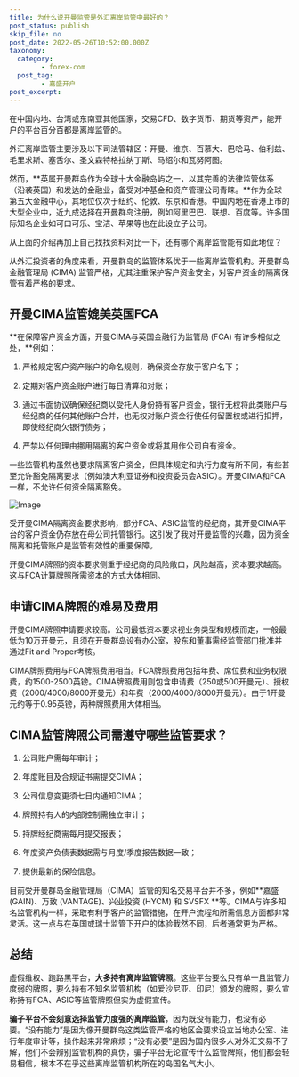 ```yaml
---
title: 为什么说开曼监管是外汇离岸监管中最好的？
post_status: publish
skip_file: no
post_date: 2022-05-26T10:52:00.000Z
taxonomy:
  category:
        - forex-com
  post_tag:
        - 嘉盛开户
post_excerpt: 
---
```

在中国内地、台湾或东南亚其他国家，交易CFD、数字货币、期货等资产，能开户的平台百分百都是离岸监管的。

外汇离岸监管主要涉及以下司法管辖区：开曼、维京、百慕大、巴哈马、伯利兹、毛里求斯、塞舌尔、圣文森特格拉纳丁斯、马绍尔和瓦努阿图。

然而，**英属开曼群岛作为全球十大金融岛屿之一，以其完善的法律监管体系（沿袭英国）和发达的金融业，备受对冲基金和资产管理公司青睐。**作为全球第五大金融中心，其地位仅次于纽约、伦敦、东京和香港。中国内地在香港上市的大型企业中，近九成选择在开曼群岛注册，例如阿里巴巴、联想、百度等。许多国际知名企业如可口可乐、宝洁、苹果等也在此设立子公司。

从上面的介绍再加上自己找找资料对比一下，还有哪个离岸监管能有如此地位？

从外汇投资者的角度来看，开曼群岛的监管体系优于一些离岸监管机构。开曼群岛金融管理局 (CIMA) 监管严格，尤其注重保护客户资金安全，对客户资金的隔离保管有着严格的要求。

## 开曼CIMA监管媲美英国FCA

**在保障客户资金方面，开曼CIMA与英国金融行为监管局 (FCA) 有许多相似之处，**例如：

1. 严格规定客户资产账户的命名规则，确保资金存放于客户名下；

1. 定期对客户资金账户进行每日清算和对账；

1. 通过书面协议确保经纪商以受托人身份持有客户资金，银行无权将此类账户与经纪商的任何其他账户合并，也无权对账户资金行使任何留置权或进行扣押，即使经纪商欠银行债务；

1. 严禁以任何理由挪用隔离的客户资金或将其用作公司自有资金。

一些监管机构虽然也要求隔离客户资金，但具体规定和执行力度有所不同，有些甚至允许豁免隔离要求（例如澳大利亚证券和投资委员会ASIC）。开曼CIMA和FCA一样，不允许任何资金隔离豁免。

![Image](https://prod-files-secure.s3.us-west-2.amazonaws.com/39ed1227-6d7d-4570-be36-9ccd4a2c4241/bd849744-3fcb-4a37-8312-357962c8f065/image.png?X-Amz-Algorithm=AWS4-HMAC-SHA256&X-Amz-Content-Sha256=UNSIGNED-PAYLOAD&X-Amz-Credential=ASIAZI2LB4666MTTEYHL%2F20250629%2Fus-west-2%2Fs3%2Faws4_request&X-Amz-Date=20250629T041338Z&X-Amz-Expires=3600&X-Amz-Security-Token=IQoJb3JpZ2luX2VjEKD%2F%2F%2F%2F%2F%2F%2F%2F%2F%2FwEaCXVzLXdlc3QtMiJGMEQCIHP11Y1vgOEuDddTdW7lUlfBb6DRIH8rWly%2ByURR5L5lAiAEnGYV3Ui%2FvH1XXEvd970CFzxFc5p2KICrR%2B6JIsiinCqIBAiZ%2F%2F%2F%2F%2F%2F%2F%2F%2F%2F8BEAAaDDYzNzQyMzE4MzgwNSIMqItFJQriozREOMMeKtwDU0q0u%2FoiDnM3tSK33hU8EVIb2XClkVSL4LHBtxEFHCBCb9woX0JcEQWF8xM77MKD0zpdI45jZjMoYz%2B7iqpy%2BI2H7l72ez70rKW499%2BSd4JAmSX60O7iKM74mn6Mf8BQhK146W4InM5cyPyiSOcWO8i%2B9hJUXXT5Yx8pCJPFHODEEni9woMG3PO6HvFR7uZXbE4Ft4KCvSBrijR1k2UuuXE45WMjAN8hMZCKcqeMvR%2BUoTL7zXGrdZro9s7oEjSlpa5WIt%2FatlbUqU7h2%2FO%2BcSmx8jAQRvnDahnkiB4%2FttfZg9CeW1TL7DCZUKB0vVdENa9q42tUhK4BLChDp7RHjgEvPDn05OAYhgyM4eYx7hXKiQiyPp7nofUlO%2BuX%2BJBeLPiy0vVw6TgGBkpNSAqDXMG2QVvqNt2E%2FRR%2ByzXVZtm4A4vYh9CbaLb24BVf7n2OZdV89VwrL72d1k%2FtBKMD3g9A9Sq1lj34kSlCPOkZl6mu8GMH4ptaC95vogGH2HPCdxTElpE28bkVIUTww3jeiyqyx41EMI7TkifeH4A7a1vm9cLPVjvSdVikfjpgepof2Avnv%2BxmOfGP7VvB0yfnZEEUe80mlSCtfKzWJ7KmWcgnRprxhNGZQ31JOMEwj%2F6BwwY6pgEa4sEl9t9aWWasnQ2tKzeca1n%2BIkpQpOZtX02PsPCIirMLiaHs5muXXHdGYKTr5RTCsMaz6B38%2FmF%2F88Jf0WzRWrQKMBjz8a9dwRfX9NWTQQ9uq1tpERQ0lBH5lld%2Bl%2FePJ4lb%2BV%2Fxdm%2BSQCohhY%2B1hgpko7amZPONad%2F1Cc%2BsZ8Kn0KCJobCf3l0UX34D3u1N5vNzPelCojG3jhd9WH2TPPZDr0tM&X-Amz-Signature=d29718701ef9f6c84973d91ef5e5f3bddb7f78405de23b10f0d0edc0acb95271&X-Amz-SignedHeaders=host&x-amz-checksum-mode=ENABLED&x-id=GetObject)

受开曼CIMA隔离资金要求影响，部分FCA、ASIC监管的经纪商，其开曼CIMA平台的客户资金仍存放在母公司托管银行。这引发了我对开曼监管的兴趣，因为资金隔离和托管账户是监管有效性的重要保障。

开曼CIMA牌照的资本要求侧重于经纪商的风险敞口，风险越高，资本要求越高。这与FCA计算牌照所需资本的方式大体相同。

## **申请CIMA牌照的难易及费用**

开曼CIMA牌照申请要求较高。公司最低资本要求视业务类型和规模而定，一般最低为10万开曼元，且须在开曼群岛设有办公室，股东和董事需经监管部门批准并通过Fit and Proper考核。

CIMA牌照费用与FCA牌照费用相当。FCA牌照费用包括年费、席位费和业务权限费，约1500-2500英镑。CIMA牌照费用则包含申请费（250或500开曼元）、授权费（2000/4000/8000开曼元）和年费（2000/4000/8000开曼元）。由于1开曼元约等于0.95英镑，两种牌照费用大体相当。

## CIMA监管牌照公司需遵守哪些监管要求？

1. 公司账户需每年审计；

1. 年度账目及合规证书需提交CIMA；

1. 公司信息变更须七日内通知CIMA；

1. 牌照持有人的内部控制需独立审计；

1. 持牌经纪商需每月提交报表；

1. 年度资产负债表数据需与月度/季度报告数据一致；

1. 提供最新的保险信息。

目前受开曼群岛金融管理局（CIMA）监管的知名交易平台并不多，例如**嘉盛 (GAIN)、万致 (VANTAGE)、兴业投资 (HYCM) 和 SVSFX **等。CIMA与许多知名监管机构一样，采取有利于客户的监管措施，在开户流程和所需信息方面都非常灵活。这一点与在英国或瑞士监管下开户的体验截然不同，后者通常更为严格。

## 总结

虚假维权、跑路黑平台，**大多持有离岸监管牌照**。这些平台要么只有单一且监管力度弱的牌照，要么持有不知名监管机构（如爱沙尼亚、印尼）颁发的牌照，要么宣称持有FCA、ASIC等监管牌照但实为虚假宣传。

**骗子平台不会刻意选择监管力度强的离岸监管**，因为既没有能力，也没有必要。“没有能力”是因为像开曼群岛这类监管严格的地区会要求设立当地办公室、进行年度审计等，操作起来非常麻烦；“没有必要”是因为国内很多人对外汇交易不了解，他们不会辨别监管机构的真伪，骗子平台无论宣传什么监管牌照，他们都会轻易相信，根本不在乎这些离岸监管机构所在的岛国名气大小。